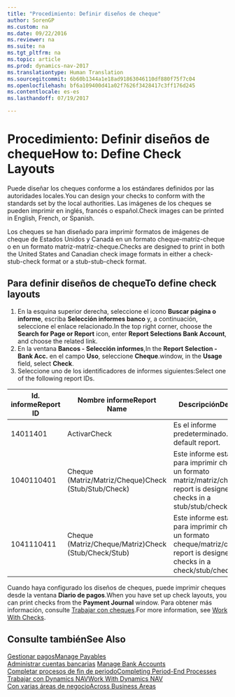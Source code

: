 ```yaml
---
title: "Procedimiento: Definir diseños de cheque"
author: SorenGP
ms.custom: na
ms.date: 09/22/2016
ms.reviewer: na
ms.suite: na
ms.tgt_pltfrm: na
ms.topic: article
ms.prod: dynamics-nav-2017
ms.translationtype: Human Translation
ms.sourcegitcommit: 6b60b1344a1e18ad91863046110df880f75f7c04
ms.openlocfilehash: bf6a109400d41a02f7626f3428417c3ff176d245
ms.contentlocale: es-es
ms.lasthandoff: 07/19/2017

---
```


# <a name="how-to-define-check-layouts"></a><span data-ttu-id="9dd4c-102">Procedimiento: Definir diseños de cheque</span><span class="sxs-lookup"><span data-stu-id="9dd4c-102">How to: Define Check Layouts</span></span>

<span data-ttu-id="9dd4c-103">Puede diseñar los cheques conforme a los estándares definidos por las autoridades locales.</span><span class="sxs-lookup"><span data-stu-id="9dd4c-103">You can design your checks to conform with the standards set by the local authorities.</span></span> <span data-ttu-id="9dd4c-104">Las imágenes de los cheques se pueden imprimir en inglés, francés o español.</span><span class="sxs-lookup"><span data-stu-id="9dd4c-104">Check images can be printed in English, French, or Spanish.</span></span>

<span data-ttu-id="9dd4c-105">Los cheques se han diseñado para imprimir formatos de imágenes de cheque de Estados Unidos y Canadá en un formato cheque-matriz-cheque o en un formato matriz-matriz-cheque.</span><span class="sxs-lookup"><span data-stu-id="9dd4c-105">Checks are designed to print in both the United States and Canadian check image formats in either a check-stub-check format or a stub-stub-check format.</span></span>

## <a name="to-define-check-layouts"></a><span data-ttu-id="9dd4c-106">Para definir diseños de cheque</span><span class="sxs-lookup"><span data-stu-id="9dd4c-106">To define check layouts</span></span>
1. <span data-ttu-id="9dd4c-107">En la esquina superior derecha, seleccione el icono **Buscar página o informe**, escriba **Selección informes banco** y, a continuación, seleccione el enlace relacionado.</span><span class="sxs-lookup"><span data-stu-id="9dd4c-107">In the top right corner, choose the **Search for Page or Report** icon, enter **Report Selections Bank Account**, and choose the related link.</span></span>
2. <span data-ttu-id="9dd4c-108">En la ventana **Bancos - Selección informes**,</span><span class="sxs-lookup"><span data-stu-id="9dd4c-108">In the **Report Selection - Bank Acc.**</span></span> <span data-ttu-id="9dd4c-109">en el campo **Uso**, seleccione **Cheque**.</span><span class="sxs-lookup"><span data-stu-id="9dd4c-109">window, in the **Usage** field, select **Check**.</span></span>
3. <span data-ttu-id="9dd4c-110">Seleccione uno de los identificadores de informes siguientes:</span><span class="sxs-lookup"><span data-stu-id="9dd4c-110">Select one of the following report IDs.</span></span>

| <span data-ttu-id="9dd4c-111">Id. informe</span><span class="sxs-lookup"><span data-stu-id="9dd4c-111">Report ID</span></span>   | <span data-ttu-id="9dd4c-112">Nombre informe</span><span class="sxs-lookup"><span data-stu-id="9dd4c-112">Report Name</span></span>   | <span data-ttu-id="9dd4c-113">Descripción</span><span class="sxs-lookup"><span data-stu-id="9dd4c-113">Description</span></span> |
|-------------|---------------|-------------|
|<span data-ttu-id="9dd4c-114">1401</span><span class="sxs-lookup"><span data-stu-id="9dd4c-114">1401</span></span>|<span data-ttu-id="9dd4c-115">Activar</span><span class="sxs-lookup"><span data-stu-id="9dd4c-115">Check</span></span>|<span data-ttu-id="9dd4c-116">Es el informe predeterminado.</span><span class="sxs-lookup"><span data-stu-id="9dd4c-116">This is the default report.</span></span>|
|<span data-ttu-id="9dd4c-117">10401</span><span class="sxs-lookup"><span data-stu-id="9dd4c-117">10401</span></span>|<span data-ttu-id="9dd4c-118">Cheque (Matriz/Matriz/Cheque)</span><span class="sxs-lookup"><span data-stu-id="9dd4c-118">Check (Stub/Stub/Check)</span></span>|<span data-ttu-id="9dd4c-119">Este informe está diseñado para imprimir cheques en un formato matriz/matriz/cheque.</span><span class="sxs-lookup"><span data-stu-id="9dd4c-119">This report is designed to print checks in a stub/stub/check format.</span></span>|
|<span data-ttu-id="9dd4c-120">10411</span><span class="sxs-lookup"><span data-stu-id="9dd4c-120">10411</span></span>|<span data-ttu-id="9dd4c-121">Cheque (Matriz/Cheque/Matriz)</span><span class="sxs-lookup"><span data-stu-id="9dd4c-121">Check (Stub/Check/Stub)</span></span>|<span data-ttu-id="9dd4c-122">Este informe está diseñado para imprimir cheques en un formato cheque/matriz/cheque.</span><span class="sxs-lookup"><span data-stu-id="9dd4c-122">This report is designed to print checks in a check/stub/check format.</span></span>|

<span data-ttu-id="9dd4c-123">Cuando haya configurado los diseños de cheques, puede imprimir cheques desde la ventana **Diario de pagos**.</span><span class="sxs-lookup"><span data-stu-id="9dd4c-123">When you have set up check layouts, you can print checks from the **Payment Journal** window.</span></span> <span data-ttu-id="9dd4c-124">Para obtener más información, consulte [Trabajar con cheques](payables-how-work-checks.md).</span><span class="sxs-lookup"><span data-stu-id="9dd4c-124">For more information, see [Work With Checks](payables-how-work-checks.md).</span></span>

## <a name="see-also"></a><span data-ttu-id="9dd4c-125">Consulte también</span><span class="sxs-lookup"><span data-stu-id="9dd4c-125">See Also</span></span>
[<span data-ttu-id="9dd4c-126">Gestionar pagos</span><span class="sxs-lookup"><span data-stu-id="9dd4c-126">Manage Payables</span></span>](payables-manage-payables.md)  
<span data-ttu-id="9dd4c-127">[Administrar cuentas bancarias](bank-manage-bank-accounts.md) </span><span class="sxs-lookup"><span data-stu-id="9dd4c-127">[Manage Bank Accounts](bank-manage-bank-accounts.md) </span></span>  
[<span data-ttu-id="9dd4c-128">Completar procesos de fin de periodo</span><span class="sxs-lookup"><span data-stu-id="9dd4c-128">Completing Period-End Processes</span></span>](year-how-complete-period-end-processes.md)  
[<span data-ttu-id="9dd4c-129">Trabajar con Dynamics NAV</span><span class="sxs-lookup"><span data-stu-id="9dd4c-129">Work With Dynamics NAV</span></span>](ui-work-product.md)  
[<span data-ttu-id="9dd4c-130">Con varias áreas de negocio</span><span class="sxs-lookup"><span data-stu-id="9dd4c-130">Across Business Areas</span></span>](ui-across-business-areas.md)

